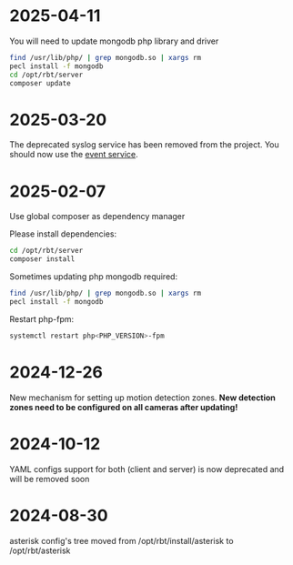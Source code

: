 # 2025-04-11

You will need to update mongodb php library and driver

```bash
find /usr/lib/php/ | grep mongodb.so | xargs rm
pecl install -f mongodb
cd /opt/rbt/server
composer update
```

# 2025-03-20

The deprecated syslog service has been removed from the project. You should now use
the [event service](install/11.event.md).

# 2025-02-07

Use global composer as dependency manager

Please install dependencies:

```bash
cd /opt/rbt/server
composer install
```

Sometimes updating php mongodb required:

```bash
find /usr/lib/php/ | grep mongodb.so | xargs rm
pecl install -f mongodb
```

Restart php-fpm:

```bash
systemctl restart php<PHP_VERSION>-fpm
```

# 2024-12-26

New mechanism for setting up motion detection zones. **New detection zones need to be configured on all cameras after
updating!**

# 2024-10-12

YAML configs support for both (client and server) is now deprecated and will be removed soon

# 2024-08-30

asterisk config's tree moved from /opt/rbt/install/asterisk to /opt/rbt/asterisk
